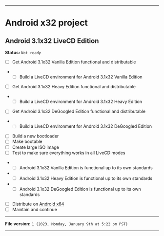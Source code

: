 
***

# Android x32 project

## Android 3.1x32 LiveCD Edition

**Status:** `Not ready`

- [ ] Get Android 3.1x32 Vanilla Edition functional and distributable
- - [ ] Build a LiveCD environment for Android 3.1x32 Vanilla Edition
- [ ] Get Android 3.1x32 Heavy Edition functional and distributable
- - [ ] Build a LiveCD environment for Android 3.1x32 Heavy Edition
- [ ] Get Android 3.1x32 DeGoogled Edition functional and distributable
- - [ ] Build a LiveCD environment for Android 3.1x32 DeGoogled Edition
- [ ] Build a new bootloader
- [ ] Make bootable
- [ ] Create large ISO image
- [ ] Test to make sure everything works in all LiveCD modes
- - [ ] Android 3.1x32 Vanilla Edition is functional up to its own standards
- - [ ] Android 3.1x32 Heavy Edition is functional up to its own standards
- - [ ] Android 3.1x32 DeGoogled Edition is functional up to its own standards
- [ ] Distribute on [Android x64](https://archive.org/details/@android-x64)
- [ ] Maintain and continue

***

**File version:** `1 (2023, Monday, January 9th at 5:22 pm PST)`

***
